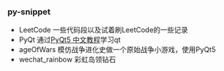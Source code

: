 ### py-snippet


- LeetCode 一些代码段以及试着刷LeetCode的一些记录
- PyQt 通过[PyQt5 中文教程](https://legacy.gitbook.com/book/maicss/pyqt5/details)学习qt
- ageOfWars 模仿战争进化史做一个原始战争小游戏，使用PyQt5
- wechat_rainbow 彩虹岛领钻石
